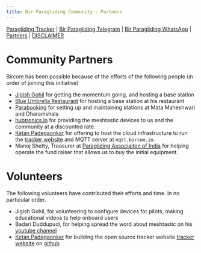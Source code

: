 ```yaml
---
title: Bir Paragliding Community - Partners
---
```


[Paragliding Tracker](https://tracker.bircom.in/) | [Bir Paragliding Telegram](https://t.me/meshtastic_india) | [Bir Paragliding WhatsApp](https://chat.whatsapp.com/KDjwk3DMlnq9ckKf5hpY5N) | [Partners](https://bircom.in/partners.html) | [DISCLAIMER](https://bircom.in/DISCLAIMER.html)

# Community Partners

Bircom has been possible because of the efforts of the following people (in order of joining this initiative)

* [Jigish Gohil](https://paraguide.in) for getting the momentum going, and hosting a base station
* [Blue Umbrella Restaurant](https://maps.app.goo.gl/prnwhDuJSSqTmKNy7) for hosting a base station at his restaurant
* [Parabooking](https://parabooking.com/) for setting up and maintaining stations at Mata Maheshwari and Dharamshala
* [hubtronics.in](https://hubtronics.in) for providing the meshtastic devices to us and the community at a discounted rate.
* [Ketan Padegaonkar](https://github.com/ketan) for offering to host the cloud infrastructure to run the [tracker website](https://tracker.bircom.in) and MQTT server at `mqtt.bircom.in`.
* Manoj Shetty, Treasurer at [Paragliding Associaiton of India](https://www.paraglidingassociationofindia.org/) for helping operate the fund raiser that allows us to buy the initial equipment.

# Volunteers

The following volunteers have contributed their efforts and time. In no particular order.

* Jigish Gohil, for volunteering to configure devices for pilots, making educational videos to help onboard users
* Badari Duddupudi, for helping spread the word about meshtastic on his [youtube channel](https://youtu.be/LILYWKAdFDo)
* [Ketan Padegaonkar](https://github.com/ketan) for building the open source tracker website [tracker website](https://tracker.bircom.in) on [github](https://github.com/ketan/paragliding-meshmap)
